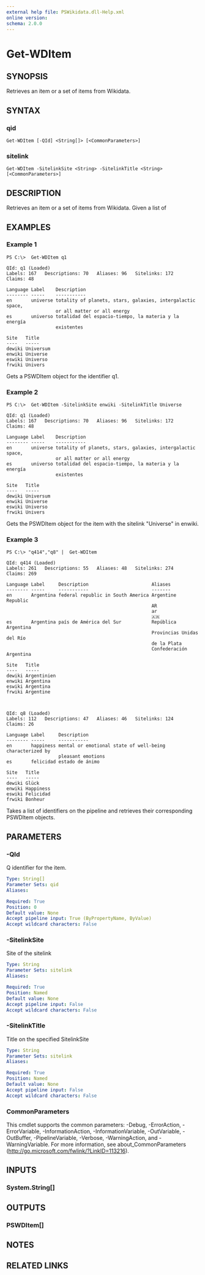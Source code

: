 ```yaml
---
external help file: PSWikidata.dll-Help.xml
online version: 
schema: 2.0.0
---
```


# Get-WDItem

## SYNOPSIS
Retrieves an item or a set of items from Wikidata.

## SYNTAX

### qid
```
Get-WDItem [-QId] <String[]> [<CommonParameters>]
```

### sitelink
```
Get-WDItem -SitelinkSite <String> -SitelinkTitle <String> [<CommonParameters>]
```

## DESCRIPTION
Retrieves an item or a set of items from Wikidata. Given a list of 

## EXAMPLES

### Example 1
```
PS C:\>  Get-WDItem q1

QId: q1 (Loaded)
Labels: 167   Descriptions: 70   Aliases: 96   Sitelinks: 172   Claims: 48

Language Label    Description
-------- -----    -----------
en       universe totality of planets, stars, galaxies, intergalactic space,
                  or all matter or all energy
es       universo totalidad del espacio-tiempo, la materia y la energía
                  existentes

Site   Title
----   -----
dewiki Universum
enwiki Universe
eswiki Universo
frwiki Univers
```

Gets a PSWDItem object for the identifier q1.

### Example 2   
```
PS C:\>  Get-WDItem -SitelinkSite enwiki -SitelinkTitle Universe

QId: q1 (Loaded)
Labels: 167   Descriptions: 70   Aliases: 96   Sitelinks: 172   Claims: 48

Language Label    Description
-------- -----    -----------
en       universe totality of planets, stars, galaxies, intergalactic space,
                  or all matter or all energy
es       universo totalidad del espacio-tiempo, la materia y la energía
                  existentes

Site   Title
----   -----
dewiki Universum
enwiki Universe
eswiki Universo
frwiki Univers
```

Gets the PSWDItem object for the item with the sitelink "Universe" in enwiki.

### Example 3   
```
PS C:\> "q414","q8" |  Get-WDItem

QId: q414 (Loaded)
Labels: 261   Descriptions: 55   Aliases: 48   Sitelinks: 274   Claims: 269

Language Label     Description                       Aliases
-------- -----     -----------                       -------
en       Argentina federal republic in South America Argentine Republic
                                                     AR
                                                     ar
                                                     🇦🇷
es       Argentina país de América del Sur           República Argentina
                                                     Provincias Unidas del Río
                                                     de la Plata
                                                     Confederación Argentina

Site   Title
----   -----
dewiki Argentinien
enwiki Argentina
eswiki Argentina
frwiki Argentine



QId: q8 (Loaded)
Labels: 112   Descriptions: 47   Aliases: 46   Sitelinks: 124   Claims: 26

Language Label     Description
-------- -----     -----------
en       happiness mental or emotional state of well-being characterized by
                   pleasant emotions
es       felicidad estado de ánimo

Site   Title
----   -----
dewiki Glück
enwiki Happiness
eswiki Felicidad
frwiki Bonheur
```

Takes a list of identifiers on the pipeline and retrieves their corresponding PSWDItem objects.

## PARAMETERS

### -QId
Q identifier for the item.

```yaml
Type: String[]
Parameter Sets: qid
Aliases: 

Required: True
Position: 0
Default value: None
Accept pipeline input: True (ByPropertyName, ByValue)
Accept wildcard characters: False
```

### -SitelinkSite
Site of the sitelink

```yaml
Type: String
Parameter Sets: sitelink
Aliases: 

Required: True
Position: Named
Default value: None
Accept pipeline input: False
Accept wildcard characters: False
```

### -SitelinkTitle
Title on the specified SitelinkSite

```yaml
Type: String
Parameter Sets: sitelink
Aliases: 

Required: True
Position: Named
Default value: None
Accept pipeline input: False
Accept wildcard characters: False
```

### CommonParameters
This cmdlet supports the common parameters: -Debug, -ErrorAction, -ErrorVariable, -InformationAction, -InformationVariable, -OutVariable, -OutBuffer, -PipelineVariable, -Verbose, -WarningAction, and -WarningVariable. For more information, see about_CommonParameters (http://go.microsoft.com/fwlink/?LinkID=113216).

## INPUTS

### System.String[]

## OUTPUTS

### PSWDItem[]

## NOTES

## RELATED LINKS

